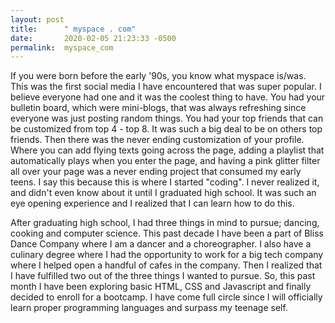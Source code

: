 ```yaml
---
layout: post
title:      " myspace . com"
date:       2020-02-05 21:23:33 -0500
permalink:  myspace_com
---
```


If you were born before the early '90s, you know what myspace is/was. This was the first social media I have encountered that was super popular. I believe everyone had one and it was the coolest thing to have. You had your bulletin board, which were mini-blogs, that was always refreshing since everyone was just posting random things. You had your top friends that can be customized from top 4 - top 8. It was such a big deal to be on others top friends. Then there was the never ending customization of your profile. Where you can add flying texts going across the page, adding a playlist that automatically plays when you enter the page, and having a pink glitter filter all over your page was a never ending project that consumed my early teens.  I say this because this is where I started "coding". I never realized it, and didn't even know about it until I graduated high school. It was such an eye opening experience and I realized that I can learn how to do this. 

After graduating high school, I had three things in mind to pursue; dancing, cooking and computer science. This past decade I have been a part of Bliss Dance Company where I am a dancer and a choreographer. I also have a culinary degree where I had the opportunity to work for a big tech company where I helped open a handful of cafes in the company. Then I realized that I have fulfilled two out of the three things I wanted to pursue. So, this past month I have been exploring basic HTML, CSS and Javascript and finally decided to enroll for a bootcamp. I have come full circle since I will officially learn proper programming languages and surpass my teenage self.

